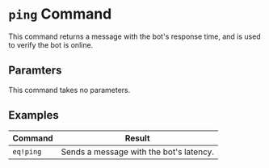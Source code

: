 # `ping` Command

This command returns a message with the bot's response time, and is used to verify the bot is online.

## Paramters

This command takes no parameters.

## Examples

| Command   | Result                                  |
| --------- | --------------------------------------- |
| `eq!ping` | Sends a message with the bot's latency. |

